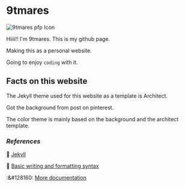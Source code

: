 # 9tmares

![9tmares pfp Icon](../images/9tmares.jfif)

Hiiii!! I'm 9tmares. This is my github page.

Making this as a personal website.

Going to enjoy `coding` with it.




## Facts on this website

The Jekyll theme used for this website as a template is Architect.

Got the background from post on pinterest.

The color theme is mainly based on the background and the architect template.




### _References_

:diamond_shape_with_a_dot_inside: [Jekyll](https://jekyllrb.com/)

:diamond_shape_with_a_dot_inside: [Basic writing and formatting syntax](https://docs.github.com/en/github/writing-on-github/getting-started-with-writing-and-formatting-on-github/basic-writing-and-formatting-syntax)

:&#128160: [More documentation](https://docs.github.com/categories/github-pages-basics/)



